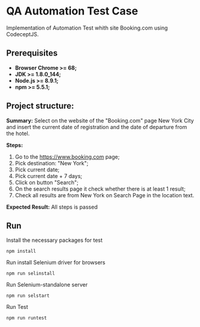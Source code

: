 # QA Automation Test Case 
Implementation of Automation Test whith site Booking.com using CodeceptJS.
## Prerequisites
* **Browser Chrome >= 68;**
* **JDK >= 1.8.0_144;**
* **Node.js >= 8.9.1;**
* **npm >= 5.5.1;**
## Project structure:
**Summary:**
Select on the website of the "Booking.com" page New York City and insert the current date of registration and the date of departure from the hotel.

**Steps:**
1) Go to the https://www.booking.com page;
2) Pick destination: "New York";
3) Pick current date;
4) Pick current date + 7 days;
5) Click on button "Search";
6) On the search results page it check whether there is at least 1 result;
7) Check all results are from New York on Search Page in the location text.

**Expected Result:**
All steps is passed
## Run
Install the necessary packages for test
```
npm install
```
Run install Selenium driver for browsers
```
npm run selinstall
```
Run Selenium-standalone server
```
npm run selstart
```
Run Test
```
npm run runtest
```
